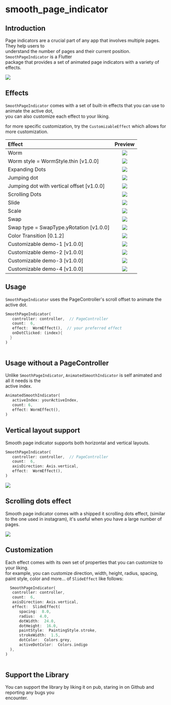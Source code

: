 
# smooth_page_indicator 

## Introduction
Page indicators are a crucial part of any app that involves multiple pages. They help users to  
understand the number of pages and their current position. `SmoothPageIndicator` is a Flutter  
package that provides a set of animated page indicators with a variety of effects.

![](https://github.com/Milad-Akarie/smooth_page_indicator/blob/master/demo/four_squares_demo.gif?raw=true)


## Effects
`SmoothPageIndicator` comes with a set of built-in effects that you can use to animate the active dot,  
you can also customize each effect to your liking.

for more specific customization, try the `CustomizableEffect` which allows for more customization.

| Effect                                    |                                                         Preview                                                          |  
|:------------------------------------------|:------------------------------------------------------------------------------------------------------------------------:|  
| Worm                                      |              ![](https://github.com/Milad-Akarie/smooth_page_indicator/blob/master/demo/worm.gif?raw=true)               |
| Worm  style = WormStyle.thin [v1.0.0]     |            ![](https://github.com/Milad-Akarie/smooth_page_indicator/blob/master/demo/worm-thin.gif?raw=true)            |
| Expanding Dots                            |          ![](https://github.com/Milad-Akarie/smooth_page_indicator/blob/master/demo/expanding-dot.gif?raw=true)          |
| Jumping dot                               |           ![](https://github.com/Milad-Akarie/smooth_page_indicator/blob/master/demo/jumping-dot.gif?raw=true)           | 
| Jumping dot with vertical offset [v1.0.0] | ![](https://github.com/Milad-Akarie/smooth_page_indicator/blob/master/demo/jumping-dot-effect-with-voffset.gif?raw=true) | 
| Scrolling Dots                            |        ![](https://github.com/Milad-Akarie/smooth_page_indicator/blob/master/demo/scrolling-dots-2.gif?raw=true)         | 
| Slide                                     |              ![](https://github.com/Milad-Akarie/smooth_page_indicator/blob/master/demo/slide.gif?raw=true)              |
| Scale                                     |              ![](https://github.com/Milad-Akarie/smooth_page_indicator/blob/master/demo/scale.gif?raw=true)              | 
| Swap                                      |              ![](https://github.com/Milad-Akarie/smooth_page_indicator/blob/master/demo/swap.gif?raw=true)               | 
| Swap type = SwapType.yRotation [v1.0.0]   |         ![](https://github.com/Milad-Akarie/smooth_page_indicator/blob/master/demo/swap-yrotation.gif?raw=true)          |
| Color Transition [0.1.2]                  |        ![](https://github.com/Milad-Akarie/smooth_page_indicator/blob/master/demo/color-transition.gif?raw=true)         | 
| Customizable demo-1 [v1.0.0]              |         ![](https://github.com/Milad-Akarie/smooth_page_indicator/blob/master/demo/custimizable-1.gif?raw=true)          | 
| Customizable demo-2 [v1.0.0]              |         ![](https://github.com/Milad-Akarie/smooth_page_indicator/blob/master/demo/customizable-2.gif?raw=true)          | 
| Customizable demo-3 [v1.0.0]              |         ![](https://github.com/Milad-Akarie/smooth_page_indicator/blob/master/demo/customizable-3.gif?raw=true)          | 
| Customizable demo-4 [v1.0.0]              |         ![](https://github.com/Milad-Akarie/smooth_page_indicator/blob/master/demo/customizable-4.gif?raw=true)          |

## Usage
`SmoothPageIndicator` uses the PageController's scroll offset to animate the active dot.

```dart
SmoothPageIndicator(    
   controller: controller,  // PageController    
   count:  6,    
   effect:  WormEffect(),  // your preferred effect    
   onDotClicked: (index){    
  }
)    
   
```   
## Usage without a PageController
Unlike `SmoothPageIndicator`, `AnimatedSmoothIndicator` is self animated and all it needs is the  
active index.

```dart 
AnimatedSmoothIndicator(    
   activeIndex: yourActiveIndex,    
   count: 6,    
   effect: WormEffect(), 
)    
```   
## Vertical layout support
Smooth page indicator supports both horizontal and vertical layouts.

```dart  
SmoothPageIndicator(    
   controller: controller,  // PageController    
   count:  6,    
   axisDirection: Axis.vertical,    
   effect:  WormEffect(), 
)    
```
![](https://github.com/Milad-Akarie/smooth_page_indicator/blob/master/demo/vertical_demo.gif?raw=true)

## Scrolling dots effect
Smooth page indicator comes with a shipped it scrolling dots effect, (similar to the one used in instagram), it's useful when you have a large number of pages.

![](https://github.com/Milad-Akarie/smooth_page_indicator/blob/master/demo/smooth_page_indicator_demo_4.gif?raw=true)

## Customization
Each effect comes with its own set of properties that you can customize to your liking.   
for example, you can customize direction, width, height, radius, spacing, paint style, color and more... of `SlideEffect` like follows:

```dart 
  SmoothPageIndicator(    
   controller: controller,    
   count:  6,    
   axisDirection: Axis.vertical,    
   effect:  SlideEffect(    
      spacing:  8.0,    
      radius:  4.0,    
      dotWidth:  24.0,    
      dotHeight:  16.0,    
      paintStyle:  PaintingStyle.stroke,    
      strokeWidth:  1.5,    
      dotColor:  Colors.grey,    
      activeDotColor:  Colors.indigo    
  ), 
)    
   
```   

## Support the Library

You can support the library by liking it on pub, staring in on Github and reporting any bugs you  
encounter.